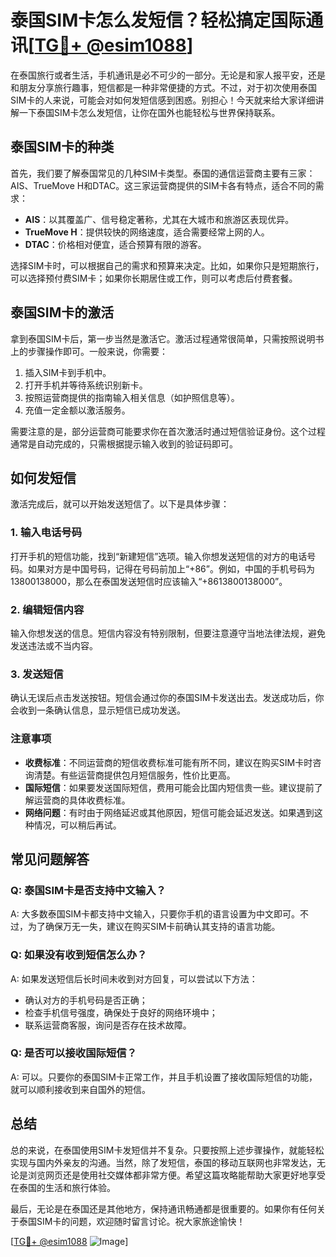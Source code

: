 # 泰国SIM卡怎么发短信？轻松搞定国际通讯[[TG💪+ @esim1088](https://t.me/s/esim1088)]

在泰国旅行或者生活，手机通讯是必不可少的一部分。无论是和家人报平安，还是和朋友分享旅行趣事，短信都是一种非常便捷的方式。不过，对于初次使用泰国SIM卡的人来说，可能会对如何发短信感到困惑。别担心！今天就来给大家详细讲解一下泰国SIM卡怎么发短信，让你在国外也能轻松与世界保持联系。

## 泰国SIM卡的种类

首先，我们要了解泰国常见的几种SIM卡类型。泰国的通信运营商主要有三家：AIS、TrueMove H和DTAC。这三家运营商提供的SIM卡各有特点，适合不同的需求：

- **AIS**：以其覆盖广、信号稳定著称，尤其在大城市和旅游区表现优异。
- **TrueMove H**：提供较快的网络速度，适合需要经常上网的人。
- **DTAC**：价格相对便宜，适合预算有限的游客。

选择SIM卡时，可以根据自己的需求和预算来决定。比如，如果你只是短期旅行，可以选择预付费SIM卡；如果你长期居住或工作，则可以考虑后付费套餐。

## 泰国SIM卡的激活

拿到泰国SIM卡后，第一步当然是激活它。激活过程通常很简单，只需按照说明书上的步骤操作即可。一般来说，你需要：

1. 插入SIM卡到手机中。
2. 打开手机并等待系统识别新卡。
3. 按照运营商提供的指南输入相关信息（如护照信息等）。
4. 充值一定金额以激活服务。

需要注意的是，部分运营商可能要求你在首次激活时通过短信验证身份。这个过程通常是自动完成的，只需根据提示输入收到的验证码即可。

## 如何发短信

激活完成后，就可以开始发送短信了。以下是具体步骤：

### 1. 输入电话号码

打开手机的短信功能，找到“新建短信”选项。输入你想发送短信的对方的电话号码。如果对方是中国号码，记得在号码前加上“+86”。例如，中国的手机号码为13800138000，那么在泰国发送短信时应该输入“+8613800138000”。

### 2. 编辑短信内容

输入你想发送的信息。短信内容没有特别限制，但要注意遵守当地法律法规，避免发送违法或不当内容。

### 3. 发送短信

确认无误后点击发送按钮。短信会通过你的泰国SIM卡发送出去。发送成功后，你会收到一条确认信息，显示短信已成功发送。

### 注意事项

- **收费标准**：不同运营商的短信收费标准可能有所不同，建议在购买SIM卡时咨询清楚。有些运营商提供包月短信服务，性价比更高。
- **国际短信**：如果要发送国际短信，费用可能会比国内短信贵一些。建议提前了解运营商的具体收费标准。
- **网络问题**：有时由于网络延迟或其他原因，短信可能会延迟发送。如果遇到这种情况，可以稍后再试。

## 常见问题解答

### Q: 泰国SIM卡是否支持中文输入？

A: 大多数泰国SIM卡都支持中文输入，只要你手机的语言设置为中文即可。不过，为了确保万无一失，建议在购买SIM卡前确认其支持的语言功能。

### Q: 如果没有收到短信怎么办？

A: 如果发送短信后长时间未收到对方回复，可以尝试以下方法：
- 确认对方的手机号码是否正确；
- 检查手机信号强度，确保处于良好的网络环境中；
- 联系运营商客服，询问是否存在技术故障。

### Q: 是否可以接收国际短信？

A: 可以。只要你的泰国SIM卡正常工作，并且手机设置了接收国际短信的功能，就可以顺利接收到来自国外的短信。

## 总结

总的来说，在泰国使用SIM卡发短信并不复杂。只要按照上述步骤操作，就能轻松实现与国内外亲友的沟通。当然，除了发短信，泰国的移动互联网也非常发达，无论是浏览网页还是使用社交媒体都非常方便。希望这篇攻略能帮助大家更好地享受在泰国的生活和旅行体验。

最后，无论是在泰国还是其他地方，保持通讯畅通都是很重要的。如果你有任何关于泰国SIM卡的问题，欢迎随时留言讨论。祝大家旅途愉快！

[[TG💪+ @esim1088](https://t.me/s/esim1088) ![Image](https://i.postimg.cc/4NQfJmqS/Snipaste-2025-05-13-00-14-12.png)]